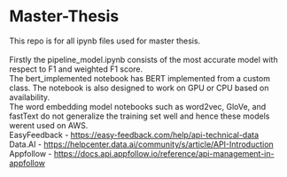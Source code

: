 # Master-Thesis
This repo is for all ipynb files used for master thesis. <br><br>
Firstly the pipeline_model.ipynb consists of the most accurate model with respect to F1 and weighted F1 score. <br>
The bert_implemented notebook has BERT implemented from a custom class. The notebook is also designed to work on GPU or CPU based on availability. <br>
The word embedding model notebooks such as word2vec, GloVe, and fastText do not generalize the training set well and hence these models werent used on AWS.  <br>
EasyFeedback - https://easy-feedback.com/help/api-technical-data <br>
Data.AI - https://helpcenter.data.ai/community/s/article/API-Introduction <br>
Appfollow - https://docs.api.appfollow.io/reference/api-management-in-appfollow <br>
